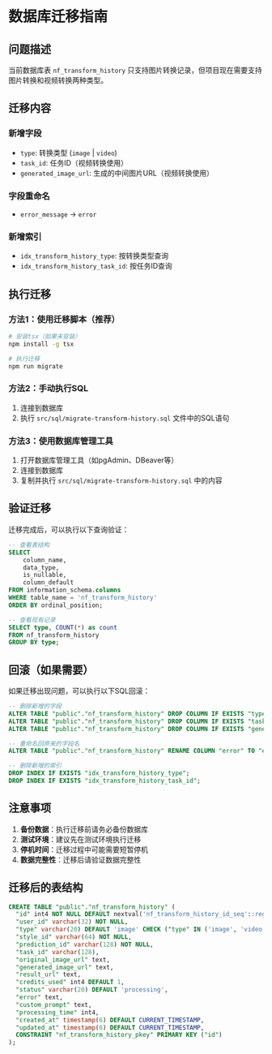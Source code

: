 # 数据库迁移指南

## 问题描述

当前数据库表 `nf_transform_history` 只支持图片转换记录，但项目现在需要支持图片转换和视频转换两种类型。

## 迁移内容

### 新增字段
- `type`: 转换类型 (`image` | `video`)
- `task_id`: 任务ID（视频转换使用）
- `generated_image_url`: 生成的中间图片URL（视频转换使用）

### 字段重命名
- `error_message` → `error`

### 新增索引
- `idx_transform_history_type`: 按转换类型查询
- `idx_transform_history_task_id`: 按任务ID查询

## 执行迁移

### 方法1：使用迁移脚本（推荐）

```bash
# 安装tsx（如果未安装）
npm install -g tsx

# 执行迁移
npm run migrate
```

### 方法2：手动执行SQL

1. 连接到数据库
2. 执行 `src/sql/migrate-transform-history.sql` 文件中的SQL语句

### 方法3：使用数据库管理工具

1. 打开数据库管理工具（如pgAdmin、DBeaver等）
2. 连接到数据库
3. 复制并执行 `src/sql/migrate-transform-history.sql` 中的内容

## 验证迁移

迁移完成后，可以执行以下查询验证：

```sql
-- 查看表结构
SELECT 
    column_name, 
    data_type, 
    is_nullable, 
    column_default
FROM information_schema.columns 
WHERE table_name = 'nf_transform_history' 
ORDER BY ordinal_position;

-- 查看现有记录
SELECT type, COUNT(*) as count 
FROM nf_transform_history 
GROUP BY type;
```

## 回滚（如果需要）

如果迁移出现问题，可以执行以下SQL回滚：

```sql
-- 删除新增的字段
ALTER TABLE "public"."nf_transform_history" DROP COLUMN IF EXISTS "type";
ALTER TABLE "public"."nf_transform_history" DROP COLUMN IF EXISTS "task_id";
ALTER TABLE "public"."nf_transform_history" DROP COLUMN IF EXISTS "generated_image_url";

-- 重命名回原来的字段名
ALTER TABLE "public"."nf_transform_history" RENAME COLUMN "error" TO "error_message";

-- 删除新增的索引
DROP INDEX IF EXISTS "idx_transform_history_type";
DROP INDEX IF EXISTS "idx_transform_history_task_id";
```

## 注意事项

1. **备份数据**：执行迁移前请务必备份数据库
2. **测试环境**：建议先在测试环境执行迁移
3. **停机时间**：迁移过程中可能需要短暂停机
4. **数据完整性**：迁移后请验证数据完整性

## 迁移后的表结构

```sql
CREATE TABLE "public"."nf_transform_history" (
  "id" int4 NOT NULL DEFAULT nextval('nf_transform_history_id_seq'::regclass),
  "user_id" varchar(32) NOT NULL,
  "type" varchar(20) DEFAULT 'image' CHECK ("type" IN ('image', 'video')),
  "style_id" varchar(64) NOT NULL,
  "prediction_id" varchar(128) NOT NULL,
  "task_id" varchar(128),
  "original_image_url" text,
  "generated_image_url" text,
  "result_url" text,
  "credits_used" int4 DEFAULT 1,
  "status" varchar(20) DEFAULT 'processing',
  "error" text,
  "custom_prompt" text,
  "processing_time" int4,
  "created_at" timestamp(6) DEFAULT CURRENT_TIMESTAMP,
  "updated_at" timestamp(6) DEFAULT CURRENT_TIMESTAMP,
  CONSTRAINT "nf_transform_history_pkey" PRIMARY KEY ("id")
);
```
